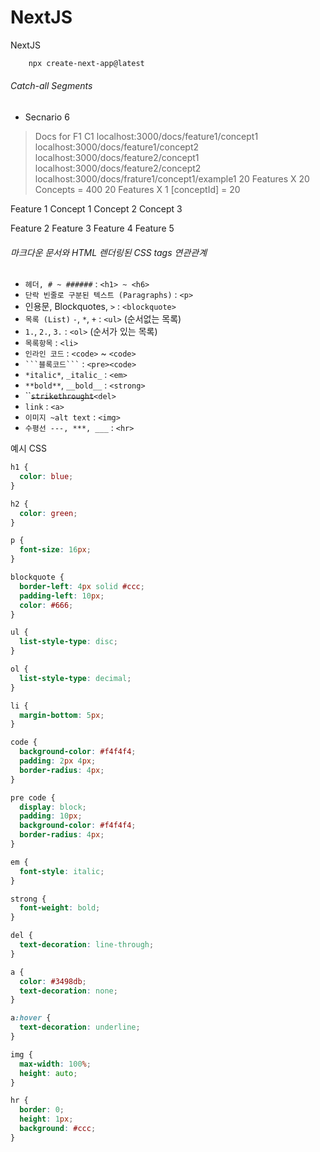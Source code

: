 # NextJS

NextJS

```bash
    npx create-next-app@latest

```

###### Catch-all Segments

- Secnario 6

> Docs for F1 C1
> localhost:3000/docs/feature1/concept1
> localhost:3000/docs/feature1/concept2
> localhost:3000/docs/feature2/concept1
> localhost:3000/docs/feature2/concept2
> localhost:3000/docs/frature1/concept1/example1
> 20 Features X 20 Concepts = 400
> 20 Features X 1 [conceptId] = 20

Feature 1
  Concept 1
  Concept 2
  Concept 3

Feature 2
Feature 3
Feature 4
Feature 5

###### 마크다운 문서와 HTML 렌더링된 CSS tags 연관관계

- `헤더, # ~ ######` : `<h1> ~ <h6>`
- `단락 빈줄로 구분된 텍스트 (Paragraphs)` : `<p>`
- 인용문, Blockquotes, `>` : `<blockquote>`
- `목록 (List)` `-`, `*`, `+` : `<ul>` (순서없는 목록)
- `1.`, `2.`, `3.` : `<ol>` (순서가 있는 목록)
- `목록항목` : `<li>`
- `인라인 코드` : `<code>` ~ `<code>`
- ` ```블록코드``` ` : `<pre><code>`
- `*italic*`, `_italic_` : `<em>`
- `**bold**`, `__bold__` : `<strong>`
- ``~~` strikethrought `~~`<del>`
- `link` : `<a>`
- `이미지 ~alt text` : `<img>`
- `수평선 ---, ***, ___` : `<hr>`

예시 CSS

```css
h1 {
  color: blue;
}

h2 {
  color: green;
}

p {
  font-size: 16px;
}

blockquote {
  border-left: 4px solid #ccc;
  padding-left: 10px;
  color: #666;
}

ul {
  list-style-type: disc;
}

ol {
  list-style-type: decimal;
}

li {
  margin-bottom: 5px;
}

code {
  background-color: #f4f4f4;
  padding: 2px 4px;
  border-radius: 4px;
}

pre code {
  display: block;
  padding: 10px;
  background-color: #f4f4f4;
  border-radius: 4px;
}

em {
  font-style: italic;
}

strong {
  font-weight: bold;
}

del {
  text-decoration: line-through;
}

a {
  color: #3498db;
  text-decoration: none;
}

a:hover {
  text-decoration: underline;
}

img {
  max-width: 100%;
  height: auto;
}

hr {
  border: 0;
  height: 1px;
  background: #ccc;
}
```
